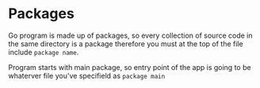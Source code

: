 # Packages
Go program is made up of packages, so every collection of source code in the same directory is a package therefore you must at the top of the file include `package name`.  

Program starts with main package, so entry point of the app is going to be whaterver file you've specifield as `package main`
